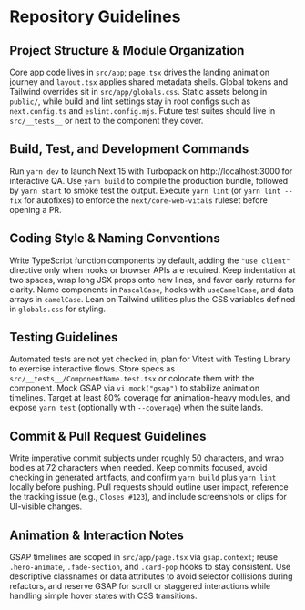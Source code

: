 # Repository Guidelines

## Project Structure & Module Organization
Core app code lives in `src/app`; `page.tsx` drives the landing animation journey and `layout.tsx` applies shared metadata shells. Global tokens and Tailwind overrides sit in `src/app/globals.css`. Static assets belong in `public/`, while build and lint settings stay in root configs such as `next.config.ts` and `eslint.config.mjs`. Future test suites should live in `src/__tests__` or next to the component they cover.

## Build, Test, and Development Commands
Run `yarn dev` to launch Next 15 with Turbopack on http://localhost:3000 for interactive QA. Use `yarn build` to compile the production bundle, followed by `yarn start` to smoke test the output. Execute `yarn lint` (or `yarn lint --fix` for autofixes) to enforce the `next/core-web-vitals` ruleset before opening a PR.

## Coding Style & Naming Conventions
Write TypeScript function components by default, adding the `"use client"` directive only when hooks or browser APIs are required. Keep indentation at two spaces, wrap long JSX props onto new lines, and favor early returns for clarity. Name components in `PascalCase`, hooks with `useCamelCase`, and data arrays in `camelCase`. Lean on Tailwind utilities plus the CSS variables defined in `globals.css` for styling.

## Testing Guidelines
Automated tests are not yet checked in; plan for Vitest with Testing Library to exercise interactive flows. Store specs as `src/__tests__/ComponentName.test.tsx` or colocate them with the component. Mock GSAP via `vi.mock("gsap")` to stabilize animation timelines. Target at least 80% coverage for animation-heavy modules, and expose `yarn test` (optionally with `--coverage`) when the suite lands.

## Commit & Pull Request Guidelines
Write imperative commit subjects under roughly 50 characters, and wrap bodies at 72 characters when needed. Keep commits focused, avoid checking in generated artifacts, and confirm `yarn build` plus `yarn lint` locally before pushing. Pull requests should outline user impact, reference the tracking issue (e.g., `Closes #123`), and include screenshots or clips for UI-visible changes.

## Animation & Interaction Notes
GSAP timelines are scoped in `src/app/page.tsx` via `gsap.context`; reuse `.hero-animate`, `.fade-section`, and `.card-pop` hooks to stay consistent. Use descriptive classnames or data attributes to avoid selector collisions during refactors, and reserve GSAP for scroll or staggered interactions while handling simple hover states with CSS transitions.
